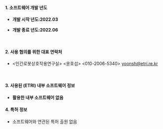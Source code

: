 #### 1. 소프트웨어 개발 년도 
- **개발 시작 년도:2022.03**  

- **개발 종료 년도:2022.06**  

  <br>


#### 2. 사용 협의를 위한 대표 연락처 

- <인간로봇상호작용연구실> <윤호섭> <010-2006-5340> <yoonsh@etri.re.kr> 

  <br>

#### 3. 사용된 (ETRI) 내부 소프트웨어 정보    

- **활용한  내부 소프트웨어 없음**  


#### 4. 특허 정보 

- 소프트웨어와 연관된 특허 출원 없음

<br>

